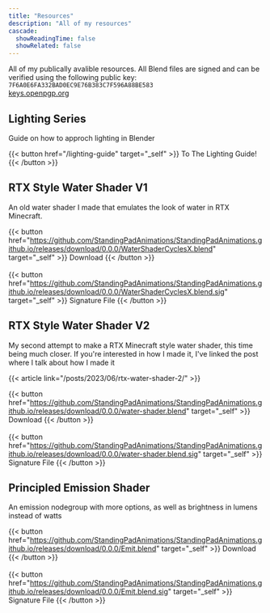 ```yaml
---
title: "Resources"
description: "All of my resources"
cascade:
  showReadingTime: false
  showRelated: false
---
```

All of my publically avalible resources. All Blend files are signed and can be verified using the following public key: \
`7F6A0E6FA332BAD0EC9E76B383C7F596A88BE583` \
[keys.openpgp.org](https://keys.openpgp.org/vks/v1/by-fingerprint/7F6A0E6FA332BAD0EC9E76B383C7F596A88BE58)


## Lighting Series
Guide on how to approch lighting in Blender

{{< button href="/lighting-guide" target="_self" >}}
To The Lighting Guide!
{{< /button >}}

## RTX Style Water Shader V1
An old water shader I made that emulates the look of water in RTX Minecraft.

{{< button href="https://github.com/StandingPadAnimations/StandingPadAnimations.github.io/releases/download/0.0.0/WaterShaderCyclesX.blend" target="_self" >}}
Download
{{< /button >}}
\
\
{{< button href="https://github.com/StandingPadAnimations/StandingPadAnimations.github.io/releases/download/0.0.0/WaterShaderCyclesX.blend.sig" target="_self" >}}
Signature File
{{< /button >}}

## RTX Style Water Shader V2
My second attempt to make a RTX Minecraft style water shader, this time being much closer. If you're interested in how I made it, I've linked the post where I talk about how I made it

{{< article link="/posts/2023/06/rtx-water-shader-2/" >}}

{{< button href="https://github.com/StandingPadAnimations/StandingPadAnimations.github.io/releases/download/0.0.0/water-shader.blend" target="_self" >}}
Download
{{< /button >}} 
\
\
{{< button href="https://github.com/StandingPadAnimations/StandingPadAnimations.github.io/releases/download/0.0.0/water-shader.blend.sig" target="_self" >}}
Signature File
{{< /button >}}


## Principled Emission Shader
An emission nodegroup with more options, as well as brightness in lumens instead of watts

{{< button href="https://github.com/StandingPadAnimations/StandingPadAnimations.github.io/releases/download/0.0.0/Emit.blend" target="_self" >}}
Download
{{< /button >}}
\
\
{{< button href="https://github.com/StandingPadAnimations/StandingPadAnimations.github.io/releases/download/0.0.0/Emit.blend.sig" target="_self" >}}
Signature File
{{< /button >}}

